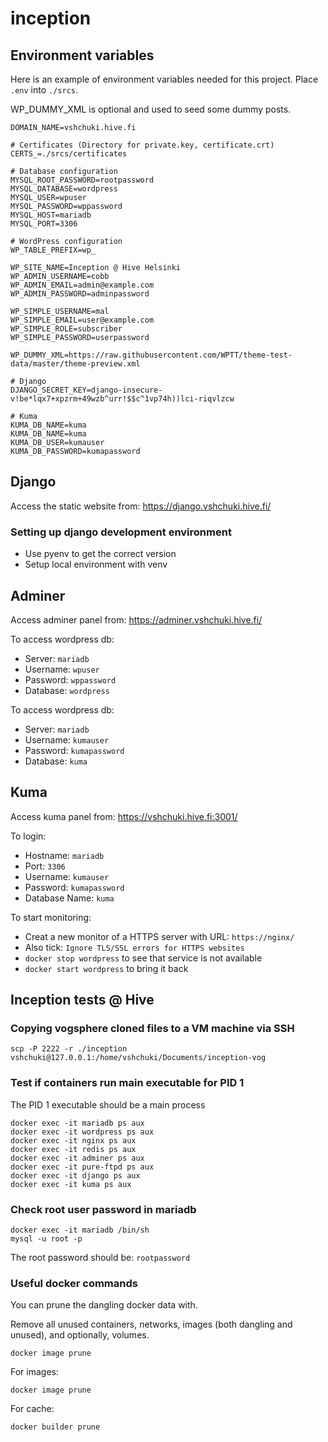 # inception

## Environment variables

Here is an example of environment variables needed for this project. Place `.env` into `./srcs`.

WP_DUMMY_XML is optional and used to seed some dummy posts.

```
DOMAIN_NAME=vshchuki.hive.fi

# Certificates (Directory for private.key, certificate.crt)
CERTS_=./srcs/certificates

# Database configuration
MYSQL_ROOT_PASSWORD=rootpassword
MYSQL_DATABASE=wordpress
MYSQL_USER=wpuser
MYSQL_PASSWORD=wppassword
MYSQL_HOST=mariadb
MYSQL_PORT=3306

# WordPress configuration
WP_TABLE_PREFIX=wp_

WP_SITE_NAME=Inception @ Hive Helsinki
WP_ADMIN_USERNAME=cobb
WP_ADMIN_EMAIL=admin@example.com
WP_ADMIN_PASSWORD=adminpassword

WP_SIMPLE_USERNAME=mal
WP_SIMPLE_EMAIL=user@example.com
WP_SIMPLE_ROLE=subscriber
WP_SIMPLE_PASSWORD=userpassword

WP_DUMMY_XML=https://raw.githubusercontent.com/WPTT/theme-test-data/master/theme-preview.xml

# Django
DJANGO_SECRET_KEY=django-insecure-v!be*lqx7+xpzrm+49wzb^urr!$$c^1vp74h))lci-riqvlzcw

# Kuma
KUMA_DB_NAME=kuma
KUMA_DB_NAME=kuma
KUMA_DB_USER=kumauser
KUMA_DB_PASSWORD=kumapassword
```

## Django

Access the static website from: https://django.vshchuki.hive.fi/

### Setting up django development environment

- Use pyenv to get the correct version
- Setup local environment with venv

## Adminer

Access adminer panel from: https://adminer.vshchuki.hive.fi/

To access wordpress db:

- Server: `mariadb`
- Username: `wpuser`
- Password: `wppassword`
- Database: `wordpress`

To access wordpress db:

- Server: `mariadb`
- Username: `kumauser`
- Password: `kumapassword`
- Database: `kuma`

## Kuma

Access kuma panel from: https://vshchuki.hive.fi:3001/

To login:

- Hostname: `mariadb`
- Port: `3306`
- Username: `kumauser`
- Password: `kumapassword`
- Database Name: `kuma`

To start monitoring:

- Creat a new monitor of a HTTPS server with URL: `https://nginx/`
- Also tick: `Ignore TLS/SSL errors for HTTPS websites`
- `docker stop wordpress` to see that service is not available
- `docker start wordpress` to bring it back




## Inception tests @ Hive


### Copying vogsphere cloned files to a VM machine via SSH

```
scp -P 2222 -r ./inception vshchuki@127.0.0.1:/home/vshchuki/Documents/inception-vog
```

### Test if containers run main executable for PID 1

The PID 1 executable should be a main process

```
docker exec -it mariadb ps aux
docker exec -it wordpress ps aux
docker exec -it nginx ps aux
docker exec -it redis ps aux
docker exec -it adminer ps aux
docker exec -it pure-ftpd ps aux
docker exec -it django ps aux
docker exec -it kuma ps aux
```

### Check root user password in mariadb

```
docker exec -it mariadb /bin/sh
mysql -u root -p
```

The root password should be: `rootpassword`

### Useful docker commands

You can prune the dangling docker data with.

Remove all unused containers, networks, images (both dangling and unused), and optionally, volumes.

```
docker image prune
```

For images:

```
docker image prune
```

For cache:

```
docker builder prune
```